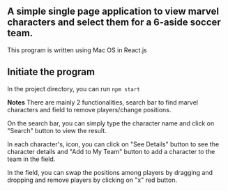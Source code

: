 ## A simple single page application to view marvel characters and select them for a 6-aside soccer team.

This program is written using Mac OS in React.js

## Initiate the program

In the project directory, you can run `npm start`

**Notes**
There are mainly 2 functionalities, search bar to find marvel characters and field to remove players/change positions.

On the search bar, you can simply type the character name and click on "Search" button to view the result.

In each character's, icon, you can click on "See Details" button to see the character details and "Add to My Team" button to add a character to the team in the field.

In the field, you can swap the positions among players by dragging and dropping and remove players by clicking on "x" red button.
